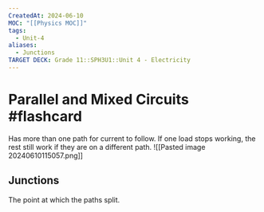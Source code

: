 ```yaml
---
CreatedAt: 2024-06-10
MOC: "[[Physics MOC]]"
tags:
  - Unit-4
aliases:
  - Junctions
TARGET DECK: Grade 11::SPH3U1::Unit 4 - Electricity
---
```


# Parallel and Mixed Circuits #flashcard 
Has more than one path for current to follow. If one load stops working, the rest still work if they are on a different path.
![[Pasted image 20240610115057.png]]
<!--ID: 1718124839353-->


## Junctions
The point at which the paths split.